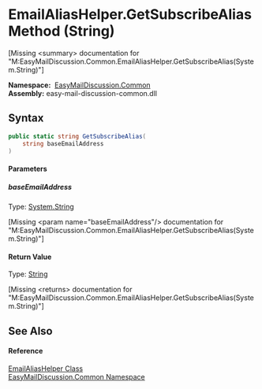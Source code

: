 EmailAliasHelper.GetSubscribeAlias Method (String)
==================================================

[Missing &lt;summary> documentation for "M:EasyMailDiscussion.Common.EmailAliasHelper.GetSubscribeAlias(System.String)"]


  **Namespace:**  [EasyMailDiscussion.Common][1]  
  **Assembly:** easy-mail-discussion-common.dll

Syntax
------

```csharp
public static string GetSubscribeAlias(
	string baseEmailAddress
)
```

#### Parameters

##### *baseEmailAddress*
Type: [System.String][2]  

[Missing &lt;param name="baseEmailAddress"/> documentation for "M:EasyMailDiscussion.Common.EmailAliasHelper.GetSubscribeAlias(System.String)"]


#### Return Value
Type: [String][2]  

[Missing &lt;returns> documentation for "M:EasyMailDiscussion.Common.EmailAliasHelper.GetSubscribeAlias(System.String)"]


See Also
--------

#### Reference
[EmailAliasHelper Class][3]  
[EasyMailDiscussion.Common Namespace][1]  

[1]: ../README.md
[2]: https://docs.microsoft.com/dotnet/api/system.string
[3]: README.md